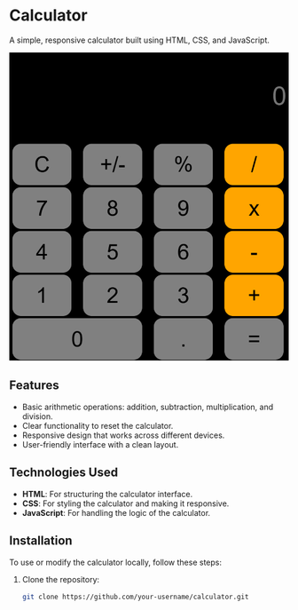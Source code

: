# Calculator

A simple, responsive calculator built using HTML, CSS, and JavaScript.

![Calculator Preview](/photo.png)

## Features

- Basic arithmetic operations: addition, subtraction, multiplication, and division.
- Clear functionality to reset the calculator.
- Responsive design that works across different devices.
- User-friendly interface with a clean layout.

## Technologies Used

- **HTML**: For structuring the calculator interface.
- **CSS**: For styling the calculator and making it responsive.
- **JavaScript**: For handling the logic of the calculator.

## Installation

To use or modify the calculator locally, follow these steps:

1. Clone the repository:

   ```bash
   git clone https://github.com/your-username/calculator.git
